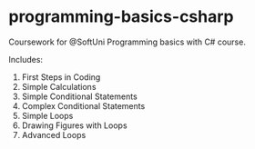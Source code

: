# programming-basics-csharp
Coursework for @SoftUni Programming basics with C# course.

Includes:
  1. First Steps in Coding
  2. Simple Calculations
  3. Simple Conditional Statements
  4. Complex Conditional Statements
  5. Simple Loops
  6. Drawing Figures with Loops
  7. Advanced Loops
